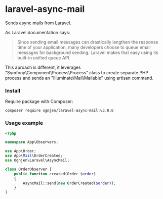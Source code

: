 # laravel-async-mail
Sends async mails from Laravel.

As Laravel documentation says:
> Since sending email messages can drastically lengthen the response time of your application, many developers choose to queue email 
> messages for background sending. Laravel makes that easy using its built-in unified queue API. 

This aproach is different, it leverages "Symfony\Component\Process\Process" class to create separate PHP process and sends an "Illuminate\Mail\Mailable" using artisan command.

### Install

Require package with Composer:
```
composer require ognjen/laravel-async-mail:v3.0.0
```

### Usage example
```php
<?php

namespace App\Observers;

use App\Order;
use App\Mail\OrderCreated;
use Ognjen\Laravel\AsyncMail;

class OrderObserver {
    public function created(Order $order)
    {
        AsyncMail::send(new OrderCreated($order));
    }
}
```
